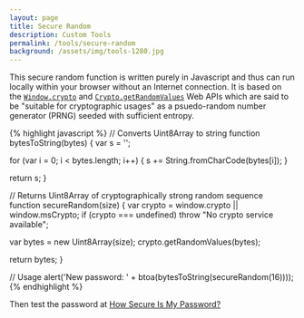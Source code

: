 ```yaml
---
layout: page
title: Secure Random
description: Custom Tools
permalink: /tools/secure-random
background: /assets/img/tools-1280.jpg
---
```

<p>This secure random function is written purely in Javascript and thus can run locally within your browser without an Internet connection. It is based on the <a href="https://developer.mozilla.org/en-US/docs/Web/API/Window/crypto"><code>Window.crypto</code></a> and <a href="https://developer.mozilla.org/en-US/docs/Web/API/Crypto/getRandomValues"><code>Crypto.getRandomValues</code></a> Web APIs which are said to be "suitable for cryptographic usages" as a psuedo-random number generator (PRNG) seeded with sufficient entropy.</p>

{% highlight javascript %}
// Converts Uint8Array to string
function bytesToString(bytes) {
  var s = '';

  for (var i = 0; i < bytes.length; i++) {
    s += String.fromCharCode(bytes[i]);
  }

  return s;
}

// Returns Uint8Array of cryptographically strong random sequence
function secureRandom(size) {
  var crypto = window.crypto || window.msCrypto;
  if (crypto === undefined)
    throw "No crypto service available";

  var bytes = new Uint8Array(size);
  crypto.getRandomValues(bytes);

  return bytes;
}

// Usage
alert('New password: ' + btoa(bytesToString(secureRandom(16))));
{% endhighlight %}

<p>Then test the password at <a href="https://howsecureismypassword.net/">How Secure Is My Password?</a></p>